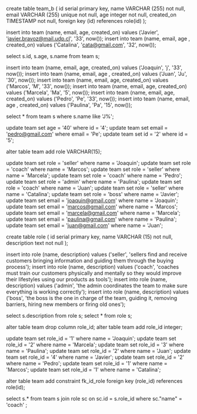 create table team_b (
id serial primary key,
name VARCHAR (255) not null,
email VARCHAR (255) unique not null,
age integer not null,
created_on TIMESTAMP not null,
foreign key (id) references role(id)
);

insert into team (name, email, age, created_on) values ('Javier', 'javier.bravoz@mail.udp.cl', '33', now());
insert into team (name, email, age , created_on) values ('Catalina', 'cata@gmail.com', '32', now());


select s.id, s.age, s.name from team s;

insert into team (name, email, age,  created_on) values ('Joaquin', 'j',  '33', now());
insert into team (name, email, age , created_on) values ('Juan', 'Ju', '30',  now());
insert into team (name, email, age,  created_on) values ('Marcos', 'M', '33',  now());
insert into team (name, email, age,  created_on) values ('Marcela', 'Ma', '5',  now());
insert into team (name, email, age,  created_on) values ('Pedro', 'Pe', '33',  now());
insert into team (name, email, age , created_on) values ('Paulina', 'Pa', '15',  now());

select * from team s where s.name like 'J%';

update team set age = '40' where id = '4';
update team set email = 'pedro@gmail.com' where email = 'Pe';
update team set id = '2' where id = '5';

alter table team  add role VARCHAR(15);

update  team set role = 'seller' where name = 'Joaquin';
update  team set role = 'coach' where name = 'Marcos';
update  team set role = 'seller' where name = 'Marcela';
update team set role = 'coach' where name = 'Pedro';
update team set role = 'admin' where name = 'Paulina';
update team set role = 'coach' where name = 'Juan';
update team set role = 'seller' where name = 'Catalina';
update team set role = 'boss' where name = 'Javier';
update team set email = 'joaquin@gmail.com' where name = 'Joaquin';
update team set email = 'marcos@gmail.com' where name = 'Marcos';
update team set email = 'marcela@gmail.com' where name = 'Marcela';
update team set email = 'paulina@gmail.com' where name = 'Paulina';
update team set email = 'juan@gmail.com' where name = 'Juan';

create table role (
id serial primary key,
name VARCHAR (15) not null,
description text not null
);

insert into role (name, description) values ('seller', 'sellers find and receive customers bringing information and guiding them through the buying process');
insert into role (name, description) values ('coach', 'coaches must train our customers physically and mentally so they would improve their lifestyles using our products as tools');
insert into role (name, description) values ('admin', 'the admin coordinates the team to make sure everything is working correctly');
insert into role (name, description) values ('boss', 'the boss is the one in charge of the team, guiding it, removing barriers, hiring new members or firing old ones');

select s.description from role s; 
select * from role s;

alter table team drop column role_id;
alter table team add role_id integer;

update team set role_id = '1' where name = 'Joaquin';
update team set role_id = '2' where name = 'Marcela';
update team set role_id = '3' where name = 'Paulina';
update team set role_id = '2' where name = 'Juan';
update team set role_id = '4' where name = 'Javier';
update team set role_id = '2' where name = 'Pedro';
update team set role_id = '1' where name = 'Marcos';
update team set role_id = '1' where name = 'Catalina';

alter table team add constraint fk_id_role foreign key (role_id) references role(id);

select s.* from team s
join role sc on sc.id = s.role_id where sc."name" = 'coach'
;
